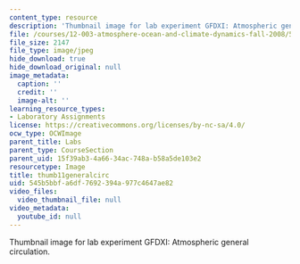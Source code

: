 ```yaml
---
content_type: resource
description: 'Thumbnail image for lab experiment GFDXI: Atmospheric general circulation.'
file: /courses/12-003-atmosphere-ocean-and-climate-dynamics-fall-2008/545b5bbfa6df7692394a977c4647ae82_thumb11generalcirc.JPG
file_size: 2147
file_type: image/jpeg
hide_download: true
hide_download_original: null
image_metadata:
  caption: ''
  credit: ''
  image-alt: ''
learning_resource_types:
- Laboratory Assignments
license: https://creativecommons.org/licenses/by-nc-sa/4.0/
ocw_type: OCWImage
parent_title: Labs
parent_type: CourseSection
parent_uid: 15f39ab3-4a66-34ac-748a-b58a5de103e2
resourcetype: Image
title: thumb11generalcirc
uid: 545b5bbf-a6df-7692-394a-977c4647ae82
video_files:
  video_thumbnail_file: null
video_metadata:
  youtube_id: null
---
```

Thumbnail image for lab experiment GFDXI: Atmospheric general circulation.